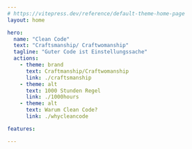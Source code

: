 ```yaml
---
# https://vitepress.dev/reference/default-theme-home-page
layout: home

hero:
  name: "Clean Code"
  text: "Craftsmanship/ Craftwomanship"
  tagline: "Guter Code ist Einstellungssache"
  actions:
    - theme: brand
      text: Craftmanship/Craftwomanship
      link: ./craftsmanship
    - theme: alt
      text: 1000 Stunden Regel
      link: ./1000hours
    - theme: alt
      text: Warum Clean Code?
      link: ./whycleancode

features:

---
```


